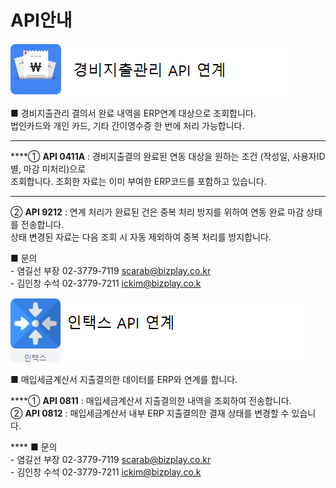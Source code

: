 # API안내



![](../../.gitbook/assets/image%20%285%29.png)

 **■** 경비지출관리 결의서 완료 내역을 ERP연계 대상으로 조회합니다.  
      법인카드와 개인 카드, 기타 간이영수증 한 번에 처리 가능합니다.  
****

 ****① **API 0411A** : 경비지출결의 완료된 연동 대상을 원하는 조건 \(작성일, 사용자ID별, 마감 미처리\)으로  
                            조회합니다. 조회한 자료는 이미 부여한 ERP코드를 포함하고 있습니다.  
****  
 ② **API 9212** : 연계 처리가 완료된 건은 중복 처리 방지를 위하여 연동 완료 마감 상태를 전송합니다.  
                          상태 변경된 자료는 다음 조회 시 자동 제외하여 중복 처리를 방지합니다.  


 ■ 문의  
    - 염길선 부장 02-3779-7119 scarab@bizplay.co.kr  
    - 김인창 수석 02-3779-7211 ickim@bizplay.co.k  
 

![](../../.gitbook/assets/image%20%2810%29.png)

 ■ 매입세금계산서 지출결의한 데이터를 ERP와 연계를 합니다.

  
   ****① **API 0811** : 매입세금계산서 지출결의한 내역을 조회하여 전송합니다.  
   ② **API 0812** : 매입세금계산서 내부 ERP 지출결의한 결재 상태를 변경할 수 있습니다.

   
**** ■ 문의  
    - 염길선 부장 02-3779-7119 scarab@bizplay.co.kr  
    - 김인창 수석 02-3779-7211 ickim@bizplay.co.k  
      


